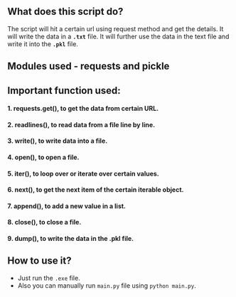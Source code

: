 ## What does this script do?
The script will hit a certain url using request method and get the details. It will write the data in a **`.txt`** file. It will further use the data in the text file and write it into the **`.pkl`** file.

## Modules used - **requests** and **pickle**

## Important function used:
#### 1. requests.get(), to get the data from certain URL.
#### 2. readlines(), to read data from a file line by line.
#### 3. write(), to write data into a file.
#### 4. open(), to open a file.
#### 5. iter(), to loop over or iterate over certain values.
#### 6. next(), to get the next item of the certain iterable object.
#### 7. append(), to add a new value in a list.
#### 8. close(), to close a file.
#### 9. dump(), to write the data in the .pkl file.


## How to use it?
- Just run the `.exe` file.
- Also you can manually run `main.py` file using `python main.py`.